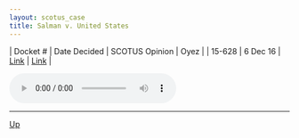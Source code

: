 ```yaml
---
layout: scotus_case
title: Salman v. United States
---
```


| Docket # | Date Decided | SCOTUS Opinion | Oyez |
| 15-628 | 6 Dec 16 | [Link](https://www.supremecourt.gov/opinions/boundvolumes/580BV.pdf#page=263) | [Link](https://www.oyez.org/cases/2016/15-628) |

<audio controls>
   <source src='./resources/15-628.mp3' type='audio/mpeg'>
</audio>

<object data='./resources/15-628.pdf' type='application/pdf'></object>

---

[Up](./README.md)